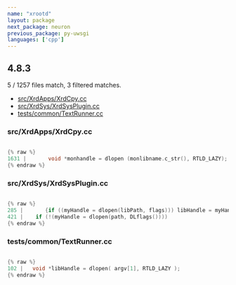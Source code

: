 ```yaml
---
name: "xrootd"
layout: package
next_package: neuron
previous_package: py-uwsgi
languages: ['cpp']
---
```

## 4.8.3
5 / 1257 files match, 3 filtered matches.

 - [src/XrdApps/XrdCpy.cc](#srcxrdappsxrdcpycc)
 - [src/XrdSys/XrdSysPlugin.cc](#srcxrdsysxrdsysplugincc)
 - [tests/common/TextRunner.cc](#testscommontextrunnercc)

### src/XrdApps/XrdCpy.cc

```cpp

{% raw %}
1631 |       void *monhandle = dlopen (monlibname.c_str(), RTLD_LAZY);
{% endraw %}

```
### src/XrdSys/XrdSysPlugin.cc

```cpp

{% raw %}
285 |       {if ((myHandle = dlopen(libPath, flags))) libHandle = myHandle;
421 |    if (!(myHandle = dlopen(path, DLflags())))
{% endraw %}

```
### tests/common/TextRunner.cc

```cpp

{% raw %}
102 |   void *libHandle = dlopen( argv[1], RTLD_LAZY );
{% endraw %}

```